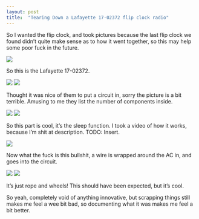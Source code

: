 ```yaml
---
layout: post
title:  "Tearing Down a Lafayette 17-02372 flip clock radio"
---
```


So I wanted the flip clock, and took pictures because the last flip clock we found didn’t quite make sense as to how it went together, so this may help some poor fuck in the future.

<!--excerpt-->

<img src="/images/flipclockFront.jpg" class="img-middle">

So this is the Lafayette 17-02372.

<img src="/images/flipclockSchematic.jpg" class="img-left">
<img src="/images/flipclockModel.jpg" class="img-right">

Thought it was nice of them to put a circuit in, sorry the picture is a bit terrible. Amusing to me they list the number of components inside.

<img src="/images/flipclock.jpg" class="img-middle">

<img src="/images/flipclockGears.jpg" class="img-middle">

So this part is cool, it’s the sleep function. I took a video of how it works, because I’m shit at description. TODO: Insert.

<img src="/images/flipclockWires.jpg" class="img-middle">

Now what the fuck is this bullshit, a wire is wrapped around the AC in, and goes into the circuit.

<img src="/images/flipclockPully1.jpg" class="img-left">
<img src="/images/flipclockPully2.jpg" class="img-right">

It’s just rope and wheels! This should have been expected, but it’s cool.


So yeah, completely void of anything innovative, but scrapping things still makes me feel a wee bit bad, so documenting what it was makes me feel a bit better.

